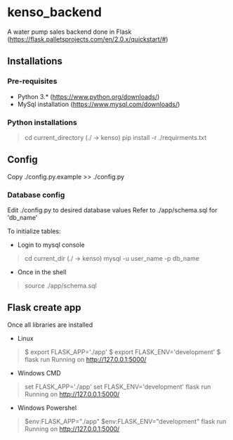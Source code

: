 # kenso_backend
A water pump sales backend done in Flask (https://flask.palletsprojects.com/en/2.0.x/quickstart/#)


## Installations
### Pre-requisites
- Python 3.* (https://www.python.org/downloads/)
- MySql installation (https://www.mysql.com/downloads/)

### Python installations
> cd current_directory (./ -> kenso)
> pip install -r ./requirments.txt

## Config
Copy ./config.py.example >> ./config.py

### Database config
Edit ./config.py to desired database values
Refer to ./app/schema.sql for 'db_name'

To initialize tables:
- Login to mysql console
> cd current_dir (./ -> kenso)
> mysql -u user_name -p db_name

- Once in the shell
>  source ./app/schema.sql

## Flask create app
Once all libraries are installed
- Linux
> $ export FLASK_APP='./app'
> $ export FLASK_ENV='development'
> $ flask run
> Running on http://127.0.0.1:5000/

- Windows CMD
> set FLASK_APP='./app'
> set FLASK_ENV='development'
> flask run
> Running on http://127.0.0.1:5000/

- Windows Powershel
> $env:FLASK_APP="./app"
> $env:FLASK_ENV="development"
> flask run
> Running on http://127.0.0.1:5000/